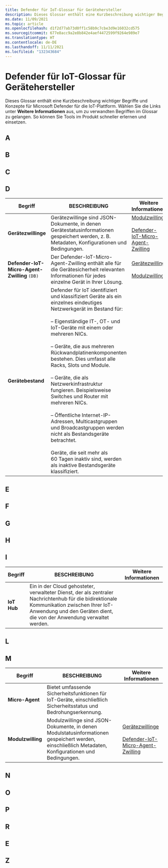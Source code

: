 ```yaml
---
title: Defender für IoT-Glossar für Gerätehersteller
description: Dieses Glossar enthält eine Kurzbeschreibung wichtiger Begriffe und Konzepte der Defender für IoT-Plattform.
ms.date: 11/09/2021
ms.topic: article
ms.openlocfilehash: d1f2d77ab73d0ff1c58b9c7cbe3d9e16032cd575
ms.sourcegitcommit: 677e8acc9a2e8b842e4aef4472599f9264e989e7
ms.translationtype: HT
ms.contentlocale: de-DE
ms.lasthandoff: 11/11/2021
ms.locfileid: "132343684"
---
```

# <a name="defender-for-iot-glossary-for-device-builder"></a>Defender für IoT-Glossar für Gerätehersteller

Dieses Glossar enthält eine Kurzbeschreibung wichtiger Begriffe und Konzepte für Microsoft Defender für die IoT-Plattform. Wählen Sie die Links unter **Weitere Informationen** aus, um zu verwandten Begriffen im Glossar zu gelangen. So können Sie Tools im Produkt schneller erlernen und einsetzen.

<a name="glossary-a"></a>

## <a name="a"></a>A

## <a name="b"></a>B

## <a name="c"></a>C

## <a name="d"></a>D

| Begriff | BESCHREIBUNG | Weitere Informationen |
|--|--|--|
| **Gerätezwillinge** | Gerätezwillinge sind JSON-Dokumente, in denen Gerätestatusinformationen gespeichert werden, z. B. Metadaten, Konfigurationen und Bedingungen. | [Modulzwilling](#m) <br /> <br />[Defender-IoT-Micro-Agent-Zwilling](#s) |
| **Defender-IoT-Micro-Agent-Zwilling** `(DB)` | Der Defender-IoT-Micro-Agent-Zwilling enthält alle für die Gerätesicherheit relevanten Informationen für jedes einzelne Gerät in Ihrer Lösung. | [Gerätezwilling](#d) <br /> <br />[Modulzwilling](#m) |
| **Gerätebestand** | Defender für IoT identifiziert und klassifiziert Geräte als ein einzelnes eindeutiges Netzwerkgerät im Bestand für: <br><br> – Eigenständige IT-, OT- und IoT-Geräte mit einem oder mehreren NICs. <br><br> – Geräte, die aus mehreren Rückwandplatinenkomponenten bestehen. Dies umfasst alle Racks, Slots und Module. <br><br> – Geräte, die als Netzwerkinfrastruktur fungieren. Beispielsweise Switches und Router mit mehreren NICs. <br><br> – Öffentliche Internet-IP-Adressen, Multicastgruppen und Broadcastgruppen werden nicht als Bestandsgeräte betrachtet. <br><br>Geräte, die seit mehr als 60 Tagen inaktiv sind, werden als inaktive Bestandsgeräte klassifiziert.|

## <a name="e"></a>E

## <a name="f"></a>F

## <a name="g"></a>G

## <a name="h"></a>H

## <a name="i"></a>I

| Begriff | BESCHREIBUNG | Weitere Informationen |
|--|--|--|
| **IoT Hub** | Ein in der Cloud gehosteter, verwalteter Dienst, der als zentraler Nachrichtenhub für die bidirektionale Kommunikation zwischen Ihrer IoT-Anwendung und den Geräten dient, die von der Anwendung verwaltet werden.  |   |

## <a name="l"></a>L

## <a name="m"></a>M


| Begriff | BESCHREIBUNG | Weitere Informationen |
|--|--|--|
| **Micro-Agent** | Bietet umfassende Sicherheitsfunktionen für IoT-Geräte, einschließlich Sicherheitsstatus und Bedrohungserkennung. | |
| **Modulzwilling** | Modulzwillinge sind JSON-Dokumente, in denen Modulstatusinformationen gespeichert werden, einschließlich Metadaten, Konfigurationen und Bedingungen. | [Gerätezwillinge](#d) <br /> <br />[Defender-IoT-Micro-Agent-Zwilling](#d) |

## <a name="n"></a>N

## <a name="o"></a>O

## <a name="p"></a>P

## <a name="r"></a>R

## <a name="s"></a>E

## <a name="z"></a>Z
